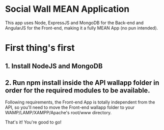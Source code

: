 # Social Wall MEAN Application

This app uses Node, ExpressJS and MongoDB for the Back-end and AngularJS for the Front-end, making it a fully MEAN App (no pun intended).

# First thing's first

## 1. Install NodeJS and MongoDB

## 2. Run npm install inside the API wallapp folder in order for the required modules to be available.

Following requirements, the Front-end App is totally independent from the API, so you'll need to move the Front-end wallapp folder to your WAMP/LAMP/XAMPP/Apache's root/www directory.

That's it! You're good to go!